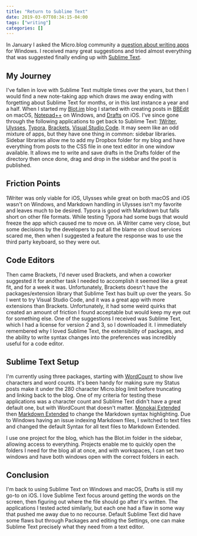 ```yaml
---
title: "Return to Sublime Text"
date: 2019-03-07T08:34:15-04:00
tags: ["writing"]
categories: []
---
```


In January I asked the Micro.blog community a [question about writing apps][1] for Windows. I received many great suggestions and tried almost everything that was suggested finally ending up with [Sublime Text][2].

## My Journey
I've fallen in love with Sublime Text multiple times over the years, but then I would find a new note-taking app which draws me away ending with forgetting about Sublime Text for months, or in this last instance a year and a half. When I started my [Blot.im][3] blog I started with creating posts in [BBEdit][4] on macOS, [Notepad++][5] on Windows, and [Drafts][6] on iOS. I've since gone through the following applications to get back to Sublime Text: [1Writer][7], [Ulysses][8], [Typora][9], [Brackets][10], [Visual Studio Code][11]. It may seem like an odd mixture of apps, but they have one thing in common: sidebar libraries. Sidebar libraries allow me to add my Dropbox folder for my blog and have everything from posts to the CSS file in one text editor in one window available. It allows me to write and save drafts in the Drafts folder of the directory then once done, drag and drop in the sidebar and the post is published.

## Friction Points
1Writer was only viable for iOS, Ulysses while great on both macOS and iOS wasn't on Windows, and Markdown handling in Ulysses isn't my favorite and leaves much to be desired. Typora is good with Markdown but falls short on other file formats. While testing Typora had some bugs that would freeze the app which caused me to move on. iA Writer came very close, but some decisions by the developers to put all the blame on cloud services scared me, then when I suggested a feature the response was to use the third party keyboard, so they were out. 

## Code Editors
Then came Brackets, I'd never used Brackets, and when a coworker suggested it for another task I needed to accomplish it seemed like a great fit, and for a week it was. Unfortunately, Brackets doesn't have the packages/extension library that Sublime Text has built up over the years. So I went to try Visual Studio Code, and it was a great app with more extensions than Brackets. Unfortunately, it had some weird quirks that created an amount of friction I found acceptable but would keep my eye out for something else. One of the suggestions I received was Sublime Text, which I had a license for version 2 and 3, so I downloaded it. I immediately remembered why I loved Sublime Text, the extensibility of packages, and the ability to write syntax changes into the preferences was incredibly useful for a code editor. 

## Sublime Text Setup
I'm currently using three packages, starting with [WordCount][12] to show live characters and word counts. It's been handy for making sure my Status posts make it under the 280 character Micro.blog limit before truncating and linking back to the blog. One of my criteria for testing these applications was a character count and Sublime Text didn't have a great default one, but with WordCount that doesn't matter. [Monokai Extended][13] then [Markdown Extended][14] to change the Markdown syntax highlighting. Due to Windows having an issue indexing Markdown files, I switched to text files and changed the default Syntax for all text files to Markdown Extended.

I use one project for the blog, which has the Blot.im folder in the sidebar, allowing access to everything. Projects enable me to quickly open the folders I need for the blog all at once, and with workspaces, I can set two windows and have both windows open with the correct folders in each.

## Conclusion
I'm back to using Sublime Text on Windows and macOS, Drafts is still my go-to on iOS. I love Sublime Text focus around getting the words on the screen, then figuring out where the file should go after it's written. The applications I tested acted similarly, but each one had a flaw in some way that pushed me away due to no recourse. Default Sublime Text did have some flaws but through Packages and editing the Settings, one can make Sublime Text precisely what they need from a text editor.

[1]:	https://micro.blog/joshsullivan/1896808
[2]:	https://www.sublimetext.com/
[3]:	https://blot.im
[4]:	http://www.barebones.com/products/bbedit/index.html
[5]:	https://notepad-plus-plus.org/
[6]:	https://getdrafts.com
[7]:	http://1writerapp.com/
[8]:	https://ulysses.app/
[9]:	https://typora.io/
[10]:	http://brackets.io/
[11]:	https://code.visualstudio.com/
[12]:	https://packagecontrol.io/packages/WordCount
[13]:	https://packagecontrol.io/packages/Monokai%20Extended
[14]:	https://packagecontrol.io/packages/Markdown%20Extended